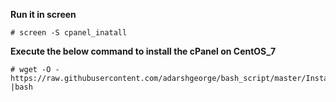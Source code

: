 
**Run it in screen**

```
# screen -S cpanel_inatall
```

**Execute the below command to install the cPanel on CentOS_7**
```
# wget -O - https://raw.githubusercontent.com/adarshgeorge/bash_script/master/Installations/cPanel/cpanel_install_CentOS_7.sh |bash
```

